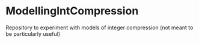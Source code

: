 ModellingIntCompression
=======================

Repository to experiment with models of integer compression (not meant to be particularly useful)
